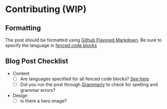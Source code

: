 # Contributing (WIP)

## Formatting

The post should be formatted using [Github Flavored Markdown](https://help.github.com/categories/writing-on-github/). Be sure to specify the language in [fenced code blocks](https://help.github.com/articles/creating-and-highlighting-code-blocks/)

## Blog Post Checklist

- Content
  - [ ] Are languages specified for all fenced code blocks? [See here](https://help.github.com/articles/creating-and-highlighting-code-blocks/)
  - [ ] Did you run the post through [Grammarly](https://app.grammarly.com/) to check for spelling and grammar errors?

- Design
  - [ ] is there a hero image?
